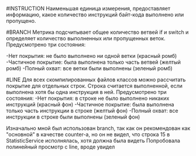 #INSTRUCTION
Наименьшая единица измерения, предоставляет информацию, какое количество инструкций байт-кода выполнено или пропущено.

#BRANCH
Метрика подсчитывает общее количество ветвей if и switch и определяет количество выполненных или пропущенных веток. Предусмотрено три состояния:

-Нет покрытия: не было выполнено ни одной ветки (красный ромб)
-Частичное покрытие: была выполнена только часть ветвей (желтый ромб)
-Полный охват: все ветки были выполнены (зеленый ромб)

#LINE
Для всех скомпилированных файлов классов можно рассчитать покрытие для отдельных строк. Строка считается выполненной, если выполнена хотя бы одна инструкция в ней. Предусмотрено три состояния:
-Нет покрытия: в строке не было выполнено никаких инструкций (красный фон)
-Частичное покрытие: была выполнена только часть инструкции в строке (желтый фон)
-Полный охват: все инструкции в строке были выполнены (зеленый фон)

Изначально мной был использован branch, так как он рекомендован как "основной" в качестве counter-а, но он не видел, что строка 15 в StatisticService исполнялась, хотя должна была видеть
Попробовала полинейный просмотр с line, вроде увидел 